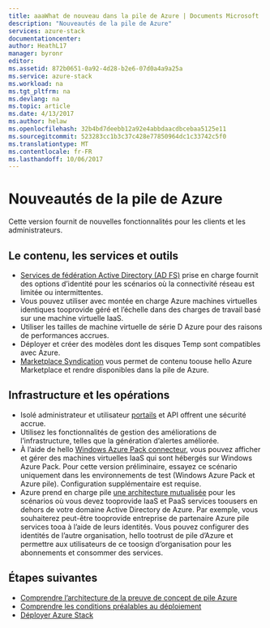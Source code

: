 ```yaml
---
title: aaaWhat de nouveau dans la pile de Azure | Documents Microsoft
description: "Nouveautés de la pile de Azure"
services: azure-stack
documentationcenter: 
author: HeathL17
manager: byronr
editor: 
ms.assetid: 872b0651-0a92-4d28-b2e6-07d0a4a9a25a
ms.service: azure-stack
ms.workload: na
ms.tgt_pltfrm: na
ms.devlang: na
ms.topic: article
ms.date: 4/13/2017
ms.author: helaw
ms.openlocfilehash: 32b4bd7deebb12a92e4abbdaacdbcebaa5125e11
ms.sourcegitcommit: 523283cc1b3c37c428e77850964dc1c33742c5f0
ms.translationtype: MT
ms.contentlocale: fr-FR
ms.lasthandoff: 10/06/2017
---
```

# <a name="whats-new-in-azure-stack"></a>Nouveautés de la pile de Azure
Cette version fournit de nouvelles fonctionnalités pour les clients et les administrateurs.

## <a name="content-services-and-tools"></a>Le contenu, les services et outils
* [Services de fédération Active Directory (AD FS)](azure-stack-key-features.md#identity) prise en charge fournit des options d’identité pour les scénarios où la connectivité réseau est limitée ou intermittentes.
* Vous pouvez utiliser avec montée en charge Azure machines virtuelles identiques tooprovide géré et l’échelle dans des charges de travail basé sur une machine virtuelle IaaS. 
* Utiliser les tailles de machine virtuelle de série D Azure pour des raisons de performances accrues.
* Déployer et créer des modèles dont les disques Temp sont compatibles avec Azure.
* [Marketplace Syndication](azure-stack-download-azure-marketplace-item.md) vous permet de contenu toouse hello Azure Marketplace et rendre disponibles dans la pile de Azure.

## <a name="infrastructure-and-operations"></a>Infrastructure et les opérations
* Isolé administrateur et utilisateur [portails](azure-stack-manage-portals.md) et API offrent une sécurité accrue.
* Utilisez les fonctionnalités de gestion des améliorations de l’infrastructure, telles que la génération d’alertes améliorée.
* À l’aide de hello [Windows Azure Pack connecteur](azure-stack-manage-windows-azure-pack.md), vous pouvez afficher et gérer des machines virtuelles IaaS qui sont hébergés sur Windows Azure Pack. Pour cette version préliminaire, essayez ce scénario uniquement dans les environnements de test (Windows Azure Pack et Azure pile). Configuration supplémentaire est requise.
* Azure prend en charge pile [une architecture mutualisée](azure-stack-enable-multitenancy.md) pour les scénarios où vous devez tooprovide IaaS et PaaS services toousers en dehors de votre domaine Active Directory de Azure.  Par exemple, vous souhaiterez peut-être tooprovide entreprise de partenaire Azure pile services tooa à l’aide de leurs identités. Vous pouvez configurer des identités de l’autre organisation, hello tootrust de pile d’Azure et permettre aux utilisateurs de ce toosign d’organisation pour les abonnements et consommer des services.  

## <a name="next-steps"></a>Étapes suivantes
* [Comprendre l’architecture de la preuve de concept de pile Azure](azure-stack-architecture.md)      
* [Comprendre les conditions préalables au déploiement](azure-stack-deploy.md)
* [Déployer Azure Stack](azure-stack-run-powershell-script.md)

